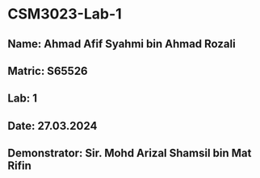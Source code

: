# CSM3023-Lab-1

## Name: Ahmad Afif Syahmi bin Ahmad Rozali
## Matric: S65526
## Lab: 1
## Date: 27.03.2024
## Demonstrator: Sir. Mohd Arizal Shamsil bin Mat Rifin
